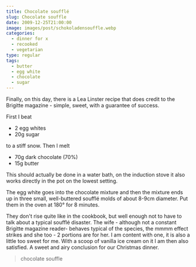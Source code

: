 ```yaml
---
title: Chocolate soufflé
slug: Chocolate souffle
date: 2009-12-25T21:00:00
image: images/post/schokoladensouffle.webp
categories: 
  - dinner for x
  - recooked
  - vegetarian
type: regular
tags: 
  - butter
  - egg white
  - chocolate
  - sugar
---
```


Finally, on this day, there is a Lea Linster recipe that does credit to the Brigitte magazine - simple, sweet, with a guarantee of success.

First I beat

* 2 egg whites 
* 20g sugar

to a stiff snow. Then I melt

* 70g dark chocolate (70%) 
* 15g butter

This should actually be done in a water bath, on the induction stove it also works directly in the pot on the lowest setting.

The egg white goes into the chocolate mixture and then the mixture ends up in three small, well-buttered soufflé molds of about 8-9cm diameter. Put them in the oven at 180° for 8 minutes.

They don't rise quite like in the cookbook, but well enough not to have to talk about a typical soufflé disaster. The wife - although not a constant Brigitte magazine reader- behaves typical of the species, the mmmm effect strikes and she too - 2 portions are for her. I am content with one, it is also a little too sweet for me. With a scoop of vanilla ice cream on it I am then also satisfied. A sweet and airy conclusion for our Christmas dinner.

> chocolate souffle


